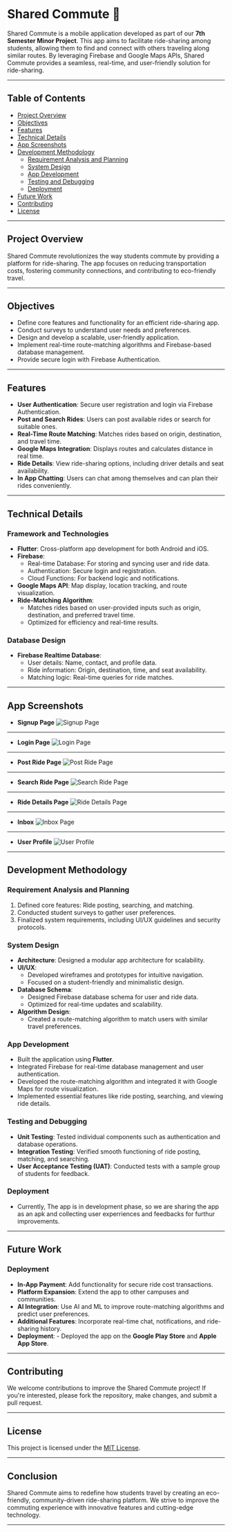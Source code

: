 # Shared Commute 🚗

Shared Commute is a mobile application developed as part of our **7th Semester Minor Project**. This app aims to facilitate ride-sharing among students, allowing them to find and connect with others traveling along similar routes. By leveraging Firebase and Google Maps APIs, Shared Commute provides a seamless, real-time, and user-friendly solution for ride-sharing.

---

## Table of Contents

- [Project Overview](#project-overview)
- [Objectives](#objectives)
- [Features](#features)
- [Technical Details](#technical-details)
- [App Screenshots](#app-screenshots)
- [Development Methodology](#development-methodology)
  - [Requirement Analysis and Planning](#requirement-analysis-and-planning)
  - [System Design](#system-design)
  - [App Development](#app-development)
  - [Testing and Debugging](#testing-and-debugging)
  - [Deployment](#deployment)
- [Future Work](#future-work)
- [Contributing](#contributing)
- [License](#license)

---

## Project Overview

Shared Commute revolutionizes the way students commute by providing a platform for ride-sharing. The app focuses on reducing transportation costs, fostering community connections, and contributing to eco-friendly travel.

---

## Objectives

- Define core features and functionality for an efficient ride-sharing app.
- Conduct surveys to understand user needs and preferences.
- Design and develop a scalable, user-friendly application.
- Implement real-time route-matching algorithms and Firebase-based database management.
- Provide secure login with Firebase Authentication.

---

## Features

- **User Authentication**: Secure user registration and login via Firebase Authentication.
- **Post and Search Rides**: Users can post available rides or search for suitable ones.
- **Real-Time Route Matching**: Matches rides based on origin, destination, and travel time.
- **Google Maps Integration**: Displays routes and calculates distance in real time.
- **Ride Details**: View ride-sharing options, including driver details and seat availability.
- **In App Chatting**: Users can chat among themselves and can plan their rides conveniently.

---

## Technical Details

### Framework and Technologies

- **Flutter**: Cross-platform app development for both Android and iOS.
- **Firebase**:
  - Real-time Database: For storing and syncing user and ride data.
  - Authentication: Secure login and registration.
  - Cloud Functions: For backend logic and notifications.
- **Google Maps API**: Map display, location tracking, and route visualization.
- **Ride-Matching Algorithm**:
  - Matches rides based on user-provided inputs such as origin, destination, and preferred travel time.
  - Optimized for efficiency and real-time results.

### Database Design

- **Firebase Realtime Database**:
  - User details: Name, contact, and profile data.
  - Ride information: Origin, destination, time, and seat availability.
  - Matching logic: Real-time queries for ride matches.

---

## App Screenshots

- **Signup Page**
  ![Signup  Page](./screenshots/signup.jpeg)

---

- **Login Page**
  ![Login Page](./screenshots/login.jpeg)

---

- **Post Ride Page**
  ![Post Ride Page](./screenshots/Find_rides.jpeg)

---

- **Search Ride Page**
  ![Search Ride Page](./screenshots/two_points_on_map.jpeg)

---

- **Ride Details Page**
  ![Ride Details Page](./screenshots/available_ride.jpeg)

---

- **Inbox**
  ![Inbox Page](./screenshots/chatbox.jpeg)

---

- **User Profile**
  ![User Profile](./screenshots/user_account.jpeg)

---

## Development Methodology

### Requirement Analysis and Planning

1. Defined core features: Ride posting, searching, and matching.
2. Conducted student surveys to gather user preferences.
3. Finalized system requirements, including UI/UX guidelines and security protocols.

### System Design

- **Architecture**: Designed a modular app architecture for scalability.
- **UI/UX**:
  - Developed wireframes and prototypes for intuitive navigation.
  - Focused on a student-friendly and minimalistic design.
- **Database Schema**:
  - Designed Firebase database schema for user and ride data.
  - Optimized for real-time updates and scalability.
- **Algorithm Design**:
  - Created a route-matching algorithm to match users with similar travel preferences.

### App Development

- Built the application using **Flutter**.
- Integrated Firebase for real-time database management and user authentication.
- Developed the route-matching algorithm and integrated it with Google Maps for route visualization.
- Implemented essential features like ride posting, searching, and viewing ride details.

### Testing and Debugging

- **Unit Testing**: Tested individual components such as authentication and database operations.
- **Integration Testing**: Verified smooth functioning of ride posting, matching, and searching.
- **User Acceptance Testing (UAT)**: Conducted tests with a sample group of students for feedback.

### Deployment

- Currently, The app is in development phase, so we are sharing the app as an apk and collecting user experriences and feedbacks for furthur improvements.

---

## Future Work

### Deployment

- **In-App Payment**: Add functionality for secure ride cost transactions.
- **Platform Expansion**: Extend the app to other campuses and communities.
- **AI Integration**: Use AI and ML to improve route-matching algorithms and predict user preferences.
- **Additional Features**: Incorporate real-time chat, notifications, and ride-sharing history.
- **Deployment**: - Deployed the app on the **Google Play Store** and **Apple App Store**.

---

## Contributing

We welcome contributions to improve the Shared Commute project! If you're interested, please fork the repository, make changes, and submit a pull request.

---

## License

This project is licensed under the [MIT License](./LICENSE).

---

## Conclusion

Shared Commute aims to redefine how students travel by creating an eco-friendly, community-driven ride-sharing platform. We strive to improve the commuting experience with innovative features and cutting-edge technology.

---
